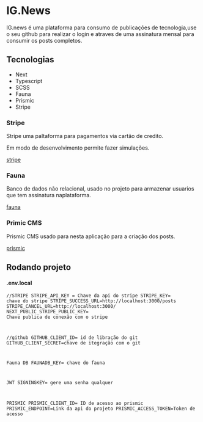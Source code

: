 # IG.News

<p>IG.news é uma plataforma para consumo de publicações de tecnologia,use o seu github para realizar o login e atraves de uma assinatura mensal para consumir os posts completos.</p>


## Tecnologias
<ul>
  <li>Next</li>
  <li>Typescript</li>
  <li>SCSS</li>
  <li>Fauna</li>
  <li>Prismic</li>
  <li>Stripe</li>
</ul>

### Stripe
<p>
Stripe uma paltaforma para pagamentos via cartão de credito. 

Em modo de desenvolvimento permite fazer simulações.
</p>
<a href="https://stripe.com/br" blank="_target">stripe</a>


### Fauna
<p>
  Banco de dados não relacional, usado no projeto para armazenar usuarios que tem assinatura naplataforma.
</p>
<a href="https://fauna.com/" blank="_target">fauna</a>

### Primic CMS
<p>
  Prismic CMS usado para nesta aplicação para a criação dos posts.
</p>
<a href="https://prismic.io/" blank="_target">prismic</a>


## Rodando projeto 

#### .env.local

<code>//STRIPE
STRIPE_API_KEY = Chave da api do stripe
STRIPE_KEY= chave do stripe
STRIPE_SUCCESS_URL=http://localhost:3000/posts
STRIPE_CANCEL_URL=http://localhost:3000/
NEXT_PUBLIC_STRIPE_PUBLIC_KEY= Chave publica de conexão com o stripe

//github
GITHUB_CLIENT_ID= id  de libração do git
GITHUB_CLIENT_SECRET=chave de itegração com o git

Fauna DB
FAUNADB_KEY= chave do fauna

JWT
SIGNINGKEY= gere uma senha qualquer 


PRISMIC 
PRISMIC_CLIENT_ID= ID de acesso ao prismic
PRISMIC_ENDPOINT=Link da api do projeto 
PRISMIC_ACCESS_TOKEN=Token de acesso
</code>